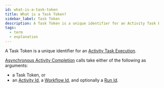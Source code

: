 ```yaml
---
id: what-is-a-task-token
title: What is a Task Token?
sidebar_label: Task Token
description: A Task Token is a unique identifier for an Activity Task Execution.
tags:
  - term
  - explanation
---
```


A Task Token is a unique identifier for an [Activity Task Execution](/concepts/what-is-an-activity-task-execution).

[Asynchronous Activity Completion](/concepts/what-is-asynchronous-activity-completion) calls take either of the following as arguments:

- a Task Token, or
- an [Activity Id](/concepts/what-is-an-activity-id), a [Workflow Id](/concepts/what-is-a-workflow-id), and optionally a [Run Id](/concepts/what-is-a-run-id).
